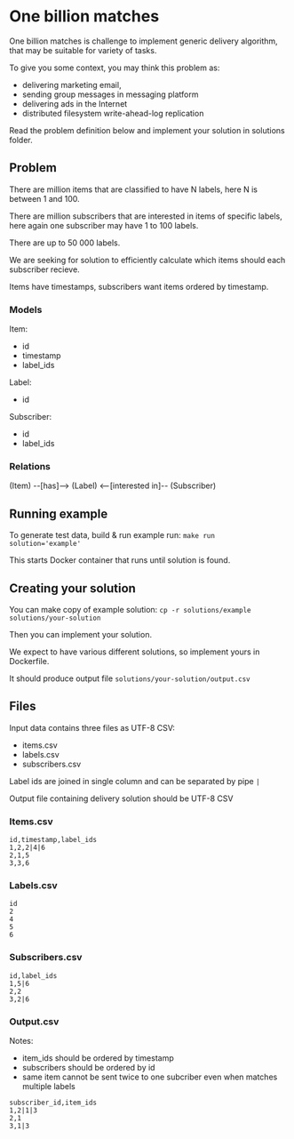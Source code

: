 # One billion matches

One billion matches is challenge to implement generic delivery algorithm, that may be suitable for variety of tasks.

To give you some context, you may think this problem as:
- delivering marketing email,
- sending group messages in messaging platform
- delivering ads in the Internet
- distributed filesystem write-ahead-log replication

Read the problem definition below and implement your solution in solutions folder.


## Problem

There are million items that are classified to have N labels, here N is between 1 and 100.

There are million subscribers that are interested in items of specific labels, here again one subscriber may have 1 to 100 labels.

There are up to 50 000 labels.

We are seeking for solution to efficiently calculate which items should each subscriber recieve.

Items have timestamps, subscribers want items ordered by timestamp.


### Models

Item:
- id
- timestamp
- label_ids

Label:
- id

Subscriber:
- id
- label_ids


### Relations

(Item) --[has]--> (Label) <--[interested in]-- (Subscriber)



## Running example

To generate test data, build & run example run:
`make run solution='example'`

This starts Docker container that runs until solution is found.

## Creating your solution

You can make copy of example solution:
`cp -r solutions/example solutions/your-solution`

Then you can implement your solution.

We expect to have various different solutions, so implement yours in Dockerfile.

It should produce output file `solutions/your-solution/output.csv` 


## Files

Input data contains three files as UTF-8 CSV:
- items.csv
- labels.csv
- subscribers.csv

Label ids are joined in single column and can be separated by pipe `|`

Output file containing delivery solution should be UTF-8 CSV

### Items.csv

```csv
id,timestamp,label_ids
1,2,2|4|6
2,1,5
3,3,6
```

### Labels.csv

```csv
id
2
4
5
6
```

### Subscribers.csv

```csv
id,label_ids
1,5|6
2,2
3,2|6
```

### Output.csv

Notes:
- item_ids should be ordered by timestamp 
- subscribers should be ordered by id
- same item cannot be sent twice to one subcriber even when matches multiple labels

```csv
subscriber_id,item_ids
1,2|1|3
2,1
3,1|3
```